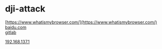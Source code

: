 # dji-attack

[https://www.whatismybrowser.com/](https://www.whatismybrowser.com/)  
[baidu.com](https://www.baidu.com)  
[gitlab](https://www.gitlab.com)

[192.168.137.1](http://192.168.137.1:32140/lAfpYZ6uLEkqP)
